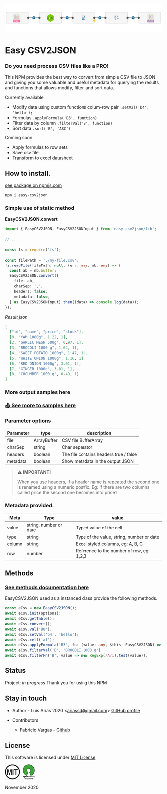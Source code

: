 ![](assets/csv2json.png)

# Easy CSV2JSON

### Do you need process CSV files like a PRO!

This NPM provides the best way to convert from simple CSV file to JSON and giving you some valuable and useful metadata for querying the results and functions that allows modify, filter, and sort data.

Currently available

- Modify data using custom functions colum-row pair `.setVal('b4', 'hello');`
- Formulas `.applyFormula('B3', function)`
- Filter data by column `.filterVal('B', function)`
- Sort data `.sort('B', 'ASC')`

Coming soon

- Apply formulas to row sets
- Save csv file
- Transform to excel datasheet

## How to install.

[see package on npmjs.com](https://www.npmjs.com/package/easy-csv2json)

```bash
npm i easy-csv2json
```

### Simple use of static method

**EasyCSV2JSON.convert**

```typescript
import { EasyCSV2JSON, EasyCSV2JSONInput } from 'easy-csv2json/lib';

// ...

const fs = require('fs');

const filePath = './my-file.csv';
fs.readFile(filePath, null, (err: any, nb: any) => {
  const ab = nb.buffer;
  EasyCSV2JSON.convert({
    file: ab,
    charSep: ',',
    headers: false,
    metadata: false,
  } as EasyCSV2JSONInput).then((data) => console.log(data));
});
```

_Result json_

```json
[
  ["id", "name", "price", "stock"],
  [0, "YAM 1000g", 1.22, 1],
  [2, "GARLIC MESH 500g", 0.97, 1],
  [3, "BROCOLI 1000 g", 1.64, 1],
  [4, "SWEET POTATO 1000g", 1.47, 1],
  [5, "WHITE ONION 1000g", 1.16, 1],
  [6, "RED ONION 1000g", 3.01, 1],
  [7, "GINGER 1000g", 3.81, 1],
  [8, "CUCUMBER 1000 g", 0.49, 1]
]
```

### More output samples here

### [📤 See more to samples here](./docs/samples.md)

### Parameter options

| Parameter | type        | description                            |
| --------- | ----------- | -------------------------------------- |
| file      | ArrayBuffer | CSV file BufferArray                   |
| charSep   | string      | Char separator                         |
| headers   | boolean     | The file contains headers true / false |
| metadata  | boolean     | Show metadata in the output JSON       |

> **⚠️ IMPORTANT!**
>
> When you use headers, if a header name is repeated the second one is renamed using a numeric postfix.
> Eg: if there are two columns called price the second one becomes into price1

### Metadata provided.

| Meta   | Type                   | value                                     |
| ------ | ---------------------- | ----------------------------------------- |
| value  | string, number or date | Typed value of the cell                   |
| type   | string                 | Type of the value, string, number or date |
| column | string                 | Excel styled columns, eg: A, B, C         |
| row    | number                 | Reference to the number of row, eg: 1,2,3 |

## Methods

### [See methods documentation here](docs/methods.md)

EasyCSV2JSON used as a instanced class provide the following methods.

```typescript
const eCsv = new EasyCSV2JSON();
await eCsv.init(options):
await eCsv.getTable();
await eCsv.convert();
await eCsv.val('B8');
await eCsv.setVal('b4', 'hello');
await eCsv.cell('a1');
await eCsv.applyFormula('B3', fn: (value: any, $this: EasyCSV2JSON) => Promise<any>)
await eCsv.filterVal('B', 'BROCOLI 1000 g')
await eCsv.filterFn('B', value => new RegExp(/A/i).test(value)),
```

## Status

Project: _in progress_
Thank you for using this NPM

## Stay in touch

- Author - Luis Arias 2020 <<ariassd@gmail.com>>
  [GitHub profile](https://github.com/ariassd)

- Contributors
  - Fabricio Vargas - [Github](https://github.com/jfab91)

## License

This software is licensed under [MIT License](LICENSE)

![](assets/MIT.png) ![](assets/open-source.png)

November 2020
